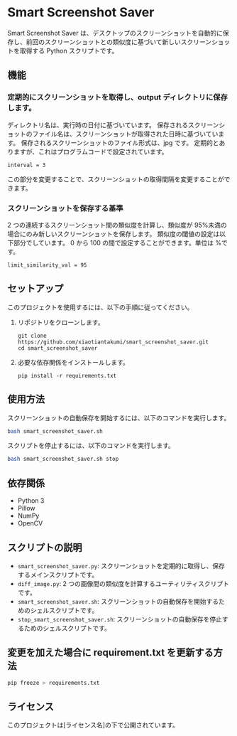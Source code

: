 # Smart Screenshot Saver

Smart Screenshot Saver は、デスクトップのスクリーンショットを自動的に保存し、前回のスクリーンショットとの類似度に基づいて新しいスクリーンショットを取得する Python スクリプトです。

## 機能

### 定期的にスクリーンショットを取得し、output ディレクトリに保存します。

ディレクトリ名は、実行時の日付に基づいています。
保存されるスクリーンショットのファイル名は、スクリーンショットが取得された日時に基づいています。
保存されるスクリーンショットのファイル形式は、jpg です。
定期的とありますが、これはプログラムコードで設定されています。

```
interval = 3
```

この部分を変更することで、スクリーンショットの取得間隔を変更することができます。

### スクリーンショットを保存する基準

2 つの連続するスクリーンショット間の類似度を計算し、類似度が 95%未満の場合にのみ新しいスクリーンショットを保存します。
類似度の閾値の設定は以下部分でしています。
0 から 100 の間で設定することができます。単位は %です。

```
limit_similarity_val = 95
```

## セットアップ

このプロジェクトを使用するには、以下の手順に従ってください。

1. リポジトリをクローンします。

   ```
   git clone https://github.com/xiaotiantakumi/smart_screenshot_saver.git
   cd smart_screenshot_saver
   ```

2. 必要な依存関係をインストールします。

   ```
   pip install -r requirements.txt
   ```

## 使用方法

スクリーンショットの自動保存を開始するには、以下のコマンドを実行します。

```bash
bash smart_screenshot_saver.sh
```

スクリプトを停止するには、以下のコマンドを実行します。

```bash
bash smart_screenshot_saver.sh stop
```

## 依存関係

- Python 3
- Pillow
- NumPy
- OpenCV

## スクリプトの説明

- `smart_screenshot_saver.py`: スクリーンショットを定期的に取得し、保存するメインスクリプトです。
- `diff_image.py`: 2 つの画像間の類似度を計算するユーティリティスクリプトです。
- `smart_screenshot_saver.sh`: スクリーンショットの自動保存を開始するためのシェルスクリプトです。
- `stop_smart_screenshot_saver.sh`: スクリーンショットの自動保存を停止するためのシェルスクリプトです。

## 変更を加えた場合に requirement.txt を更新する方法

```bash
pip freeze > requirements.txt
```

## ライセンス

このプロジェクトは[ライセンス名]の下で公開されています。

